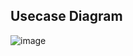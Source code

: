 ## Usecase Diagram

![image](https://user-images.githubusercontent.com/46954351/157822486-dcb2c7f4-cab8-4719-8364-e20b3ce4b4d4.png)
